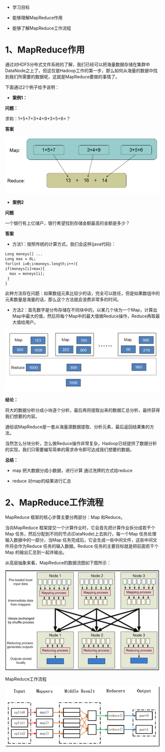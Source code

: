 - 学习目标

- 能够理解MapReduce作用

- 能够了解MapReduce工作流程

# 1、MapReduce作用

通过对HDFS分布式文件系统的了解，我们已经可以把海量数据存储在集群中DataNode之上了，但这仅是Hadoop工作的第一步，那么如何从海量的数据中找到我们所需要的数据呢，这就是MapReduce要做的事情了。

下面通过2个例子给予说明：

- **案例1：**

**问题：**

求和：1+5+7+3+4+9+3+5+6=？

**答案**

![](images/WEBRESOURCE47e2b5fc6d723445f7606d9ac075f915截图.png)

- **案例2**

**问题**

一个银行有上亿储户，银行希望找到存储金额最高的金额是多少？

**答案**

- 方法1：按照传统的计算方式，我们会这样(java代码)：

```
Long moneys[] ... 
Long max = 0L; 
for(int i=0;i<moneys.length;i++){ 
if(moneys[i]>max){ 
  max = moneys[i]; 
 } 
} 
```

此种方法存在问题：如果数组元素比较少的话，完全可以胜任，但是如果数组中的元素数量是海量的话，那么这个方法就会浪费非常多的时间。

- 方法2：首先数字是分布存储在不同块中的，以某几个块为一个Map，计算出Map中最大的值，然后将每个Map中的最大值做Reduce操作，Reduce再取最大值给用户。

![](images/WEBRESOURCE8ebac9d2c8fece5480bd0eb75ee85e22截图.png)

**结论：**

将大的数据分析分成小块逐个分析，最后再将提取出来的数据汇总分析，最终获得我们想要的内容。

通俗说MapReduce是一套从海量源数据提取、分析元素，最后返回结果集的方法。

当然怎么分块分析，怎么做Reduce操作非常复杂，Hadoop已经提供了数据分析的实现，我们只需要编写简单的需求命令即可达成我们想要的数据。

**总结：**

- map 把大数据分成小数据，进行计算 通过洗牌的方式给reduce

- reduce 对map的结果进行汇总

# 2、MapReduce工作流程

MapReduce 框架的核心步骤主要分两部分：Map 和Reduce。

当向MapReduce 框架提交一个计算作业时，它会首先把计算作业拆分成若干个Map 任务，然后分配到不同的节点(DataNode)上去执行，每一个Map 任务处理输入数据中的一部分，当Map 任务完成后，它会生成一些中间文件，这些中间文件将会作为Reduce 任务的输入数据。Reduce 任务的主要目标就是把前面若干个Map 的输出汇总到一起并输出。

从高层抽象来看，MapReduce的数据流图如下图所示：

![](images/WEBRESOURCE85321d519609981ba50f835223efc3a7截图.png)

MapReduce工作流程

![](images/WEBRESOURCE746f43fd19dede5ca8da40d99ae9123c截图.png)